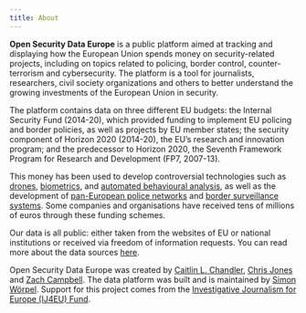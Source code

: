 ```yaml
---
title: About
---
```


**Open Security Data Europe** is a public platform aimed at tracking and
displaying how the European Union spends money on security-related projects,
including on topics related to  policing, border control, counter-terrorism and
cybersecurity. The platform is a tool for journalists, researchers, civil
society organizations and others to better understand the growing investments
of the European Union in security.

The platform contains data on three different EU budgets: the Internal Security
Fund (2014-20), which provided funding to implement EU policing and border
policies, as well as projects by EU member states; the security component of
Horizon 2020 (2014-20), the EU’s research and innovation program; and the
predecessor to Horizon 2020, the Seventh Framework Program for Research and
Development (FP7, 2007-13).

This money has been used to develop controversial technologies such as
[drones](/projects/BorderUAS-Semi-autonomous-border-surveillance-platform-combining-next-generation-unmanned-aerial-veh--168),
[biometrics](/projects/PROTECT-Pervasive-and-UseR-Focused-BiomeTrics-BordEr-ProjeCT), and
[automated behavioural analysis](/projects/P-REACT-Petty-cRiminality-diminution-through-sEarch-and-Analysis-in-multi-source-video-Capturing-and--121), as well as the development of
[pan-European police networks](/projects/ILEAnet-Innovation-by-Law-Enforcement-Agencies-networking) and
[border surveillance systems](/projects/EUROSUR-II-enhanced-operational-capability).
Some companies and organisations have received tens of millions of euros
through these funding schemes.

Our data is all public: either taken from the websites of EU or national
institutions or received via freedom of information requests. You can read more
about the data sources [here](/data).

Open Security Data Europe was created by
[Caitlin L.  Chandler](http://www.caitlinlchandler.com/),
[Chris Jones](https://cjwords.net/)
and [Zach Campbell](https://twitter.com/notzachcampbell).
The data platform was built and is maintained by
[Simon Wörpel](https://medienrevolte.de). Support for this project comes from the
[Investigative Journalism for Europe (IJ4EU) Fund](https://www.investigativejournalismforeu.net/).

